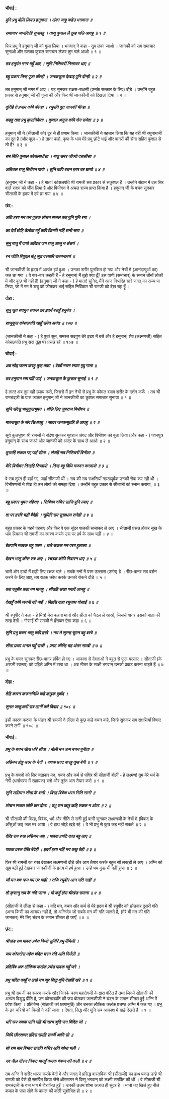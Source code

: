 #### चौपाई :

##### पुनि प्रभु बोलि लियउ हनुमाना । लंका जाहु कहेउ भगवाना ॥
##### समाचार जानकिहि सुनावहु । तासु कुसल लै तुम्ह चलि आवहु ॥ १ ॥

फिर प्रभु ने हनुमान् जी को बुला लिया । भगवान् ने कहा - तुम लंका जाओ । जानकी को सब समाचार सुनाओ और उसका कुशल समाचार लेकर तुम चले आओ ॥ १ ॥

##### तब हनुमंत नगर महुँ आए । सुनि निसिचरीं निसाचर धाए ॥
##### बहु प्रकार तिन्ह पूजा कीन्ही । जनकसुता देखाइ पुनि दीन्ही ॥ २ ॥

तब हनुमान् जी नगर में आए । यह सुनकर राक्षस-राक्षसी (उनके सत्कार के लिए) दौड़े । उन्होंने बहुत प्रकार से हनुमान् जी की पूजा की और फिर श्री जानकीजी को दिखला दिया ॥ २ ॥

##### दूरिहि ते प्रनाम कपि कीन्हा । रघुपति दूत जानकीं चीन्हा ॥
##### कहहु तात प्रभु कृपानिकेता । कुसल अनुज कपि सेन समेता ॥ ३ ॥

हनुमान् जी ने (सीताजी को) दूर से ही प्रणाम किया । जानकीजी ने पहचान लिया कि यह वही श्री रघुनाथजी का दूत है (और पूछा - ) हे तात! कहो, कृपा के धाम मेरे प्रभु छोटे भाई और वानरों की सेना सहित कुशल से तो हैं? ॥ ३ ॥

##### सब बिधि कुसल कोसलाधीसा । मातु समर जीत्यो दससीसा ॥
##### अबिचल राजु बिभीषन पायो । सुनि कपि बचन हरष उर छायो ॥ ४ ॥

(हनुमान् जी ने कहा - ) हे माता! कोसलपति श्री रामजी सब प्रकार से सकुशल हैं । उन्होंने संग्राम में दस सिर वाले रावण को जीत लिया है और विभीषण ने अचल राज्य प्राप्त किया है । हनुमान् जी के वचन सुनकर सीताजी के हृदय में हर्ष छा गया ॥ ४ ॥

#### छंद :

##### अति हरष मन तन पुलक लोचन सजल कह पुनि पुनि रमा ।
##### का देउँ तोहि त्रैलोक महुँ कपि किमपि नहिं बानी समा ॥
##### सुनु मातु मैं पायो अखिल जग राजु आजु न संसयं ।
##### रन जीति रिपुदल बंधु जुत पस्यामि राममनामयं ॥

श्री जानकीजी के हृदय में अत्यंत हर्ष हुआ । उनका शरीर पुलकित हो गया और नेत्रों में (आनंदाश्रुओं का) जल छा गया । वे बार-बार कहती हैं - हे हनुमान्! मैं तुझे क्या दूँ? इस वाणी (समाचार) के समान तीनों लोकों में और कुछ भी नहीं है! (हनुमान् जी ने कहा - ) हे माता! सुनिए, मैंने आज निःसंदेह सारे जगत् का राज्य पा लिया, जो मैं रण में शत्रु को जीतकर भाई सहित निर्विकार श्री रामजी को देख रहा हूँ ।

#### दोहा :

##### सुनु सुत सदगुन सकल तव हृदयँ बसहुँ हनुमंत ।
##### सानुकूल कोसलपति रहहुँ समेत अनंत ॥ १०७ ॥

(जानकीजी ने कहा - ) हे पुत्र! सुन, समस्त सद्गुण तेरे हृदय में बसें और हे हनुमान्! शेष (लक्ष्मणजी) सहित कोसलपति प्रभु सदा तुझ पर प्रसन्न रहें ॥ १०७ ॥

#### चौपाई :

##### अब सोइ जतन करहु तुम्ह ताता । देखौं नयन स्याम मृदु गाता ॥
##### तब हनुमान राम पहिं जाई । जनकसुता कै कुसल सुनाई ॥ १ ॥

हे तात! अब तुम वही उपाय करो, जिससे मैं इन नेत्रों से प्रभु के कोमल श्याम शरीर के दर्शन करूँ । तब श्री रामचंद्रजी के पास जाकर हनुमान् जी ने जानकीजी का कुशल समाचार सुनाया ॥ १ ॥

##### सुनि संदेसु भानुकुलभूषन । बोलि लिए जुबराज बिभीषन ॥
##### मारुतसुत के संग सिधावहु । सादर जनकसुतहि लै आवहु ॥ २ ॥

सूर्य कुलभूषण श्री रामजी ने संदेश सुनकर युवराज अंगद और विभीषण को बुला लिया (और कहा - ) पवनपुत्र हनुमान् के साथ जाओ और जानकी को आदर के साथ ले आओ ॥ २ ॥

##### तुरतहिं सकल गए जहँ सीता । सेवहिं सब निसिचरीं बिनीता ॥
##### बेगि बिभीषन तिन्हहि सिखायो । तिन्ह बहु बिधि मज्जन करवायो ॥ ३ ॥

वे सब तुरंत ही वहाँ गए, जहाँ सीताजी थीं । सब की सब राक्षसियाँ नम्रतापूर्वक उनकी सेवा कर रही थीं । विभीषणजी ने शीघ्र ही उन लोगों को समझा दिया । उन्होंने बहुत प्रकार से सीताजी को स्नान कराया, ॥ ३ ॥

##### बहु प्रकार भूषन पहिराए । सिबिका रुचिर साजि पुनि ल्याए ॥
##### ता पर हरषि चढ़ी बैदेही । सुमिरि राम सुखधाम सनेही ॥ ४ ॥

बहुत प्रकार के गहने पहनाए और फिर वे एक सुंदर पालकी सजाकर ले आए । सीताजी प्रसन्न होकर सुख के धाम प्रियतम श्री रामजी का स्मरण करके उस पर हर्ष के साथ चढ़ीं ॥ ४ ॥

##### बेतपानि रच्छक चहु पासा । चले सकल मन परम हुलासा ॥
##### देखन भालु कीस सब आए । रच्छक कोपि निवारन धाए ॥ ५ ॥

चारों ओर हाथों में छड़ी लिए रक्षक चले । सबके मनों में परम उल्लास (उमंग) है । रीछ-वानर सब दर्शन करने के लिए आए, तब रक्षक क्रोध करके उनको रोकने दौड़े ॥ ५ ॥

##### कह रघुबीर कहा मम मानहु । सीतहि सखा पयादें आनहु ॥
##### देखहुँ कपि जननी की नाईं । बिहसि कहा रघुनाथ गोसाईं ॥ ६ ॥

श्री रघुवीर ने कहा - हे मित्र! मेरा कहना मानो और सीता को पैदल ले आओ, जिससे वानर उसको माता की तरह देखें । गोसाईं श्री रामजी ने हँसकर ऐसा कहा ॥ ६ ॥

##### सुनि प्रभु बचन भालु कपि हरषे । नभ ते सुरन्ह सुमन बहु बरषे ॥
##### सीता प्रथम अनल महुँ राखी । प्रगट कीन्हि चह अंतर साखी ॥ ७ ॥

प्रभु के वचन सुनकर रीछ-वानर हर्षित हो गए । आकाश से देवताओं ने बहुत से फूल बरसाए । सीताजी (के असली स्वरूप) को पहिले अग्नि में रखा था । अब भीतर के साक्षी भगवान् उनको प्रकट करना चाहते हैं ॥ ७ ॥

#### दोहा :

##### तेहि कारन करुनानिधि कहे कछुक दुर्बाद ।
##### सुनत जातुधानीं सब लागीं करै बिषाद ॥ १०८ ॥

इसी कारण करुणा के भंडार श्री रामजी ने लीला से कुछ कड़े वचन कहे, जिन्हे सुनकर सब राक्षसियाँ विषाद करने लगीं ॥ १०८ ॥

#### चौपाई :

##### प्रभु के बचन सीस धरि सीता । बोली मन क्रम बचन पुनीता ॥
##### लछिमन होहु धरम के नेगी । पावक प्रगट करहु तुम्ह बेगी ॥ १ ॥

प्रभु के वचनों को सिर चढ़ाकर मन, वचन और कर्म से पवित्र श्री सीताजी बोलीं - हे लक्ष्मण! तुम मेरे धर्म के नेगी (धर्माचरण में सहायक) बनो और तुरंत आग तैयार करो ॥ १ ॥

##### सुनि लछिमन सीता कै बानी । बिरह बिबेक धरम निति सानी ॥
##### लोचन सजल जोरि कर दोऊ । प्रभु सन कछु कहि सकत न ओऊ ॥ २ ॥

श्री सीताजी की विरह, विवेक, धर्म और नीति से सनी हुई वाणी सुनकर लक्ष्मणजी के नेत्रों में (विषाद के आँसुओं का) जल भर आया । वे हाथ जोड़े खड़े रहे । वे भी प्रभु से कुछ कह नहीं सकते ॥ २ ॥

##### देखि राम रुख लछिमन धाए । पावक प्रगटि काठ बहु लाए ॥
##### पावक प्रबल देखि बैदेही । हृदयँ हरष नहिं भय कछु तेही ॥ ३ ॥

फिर श्री रामजी का रुख देखकर लक्ष्मणजी दौड़े और आग तैयार करके बहुत सी लकड़ी ले आए । अग्नि को खूब बढ़ी हुई देखकर जानकीजी के हृदय में हर्ष हुआ । उन्हें भय कुछ भी नहीं हुआ ॥ ३ ॥

##### जौं मन बच क्रम मम उर माहीं । तजि रघुबीर आन गति नाहीं ॥
##### तौ कृसानु सब कै गति जाना । मो कहुँ होउ श्रीखंड समाना ॥ ४ ॥

(सीताजी ने लीला से कहा - ) यदि मन, वचन और कर्म से मेरे हृदय में श्री रघुवीर को छोड़कर दूसरी गति (अन्य किसी का आश्रय) नहीं है, तो अग्निदेव जो सबके मन की गति जानते हैं, (मेरे भी मन की गति जानकर) मेरे लिए चंदन के समान शीतल हो जाएँ ॥ ४ ॥

#### छंद :

##### श्रीखंड सम पावक प्रबेस कियो सुमिरि प्रभु मैथिली ।
##### जय कोसलेस महेस बंदित चरन रति अति निर्मली ॥
##### प्रतिबिंब अरु लौकिक कलंक प्रचंड पावक महुँ जरे ।
##### प्रभु चरित काहुँ न लखे नभ सुर सिद्ध मुनि देखहिं खरे ॥ १ ॥

प्रभु श्री रामजी का स्मरण करके और जिनके चरण महादेवजी के द्वारा वंदित हैं तथा जिनमें सीताजी की अत्यंत विशुद्ध प्रीति है, उन कोसलपति की जय बोलकर जानकीजी ने चंदन के समान शीतल हुई अग्नि में प्रवेश किया । प्रतिबिम्ब (सीताजी की छायामूर्ति) और उनका लौकिक कलंक प्रचण्ड अग्नि में जल गए । प्रभु के इन चरित्रों को किसी ने नहीं जाना । देवता, सिद्ध और मुनि सब आकाश में खड़े देखते हैं ॥ १ ॥

##### धरि रूप पावक पानि गहि श्री सत्य श्रुति जग बिदित जो ।
##### जिमि छीरसागर इंदिरा रामहि समर्पी आनि सो ॥
##### सो राम बाम बिभाग राजति रुचिर अति सोभा भली ।
##### नव नील नीरज निकट मानहुँ कनक पंकज की कली ॥ २ ॥

तब अग्नि ने शरीर धारण करके वेदों में और जगत् में प्रसिद्ध वास्तविक श्री (सीताजी) का हाथ पकड़ उन्हें श्री रामजी को वैसे ही समर्पित किया जैसे क्षीरसागर ने विष्णु भगवान् को लक्ष्मी समर्पित की थीं । वे सीताजी श्री रामचंद्रजी के वाम भाग में विराजित हुईं । उनकी उत्तम शोभा अत्यंत ही सुंदर है । मानो नए खिले हुए नीले कमल के पास सोने के कमल की कली सुशोभित हो ॥ २ ॥